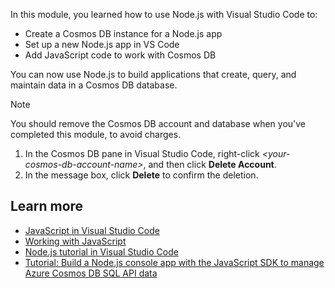 In this module, you learned how to use Node.js with Visual Studio Code to:

- Create a Cosmos DB instance for a Node.js app
- Set up a new Node.js app in VS Code
- Add JavaScript code to work with Cosmos DB

You can now use Node.js to build applications that create, query, and maintain data in a Cosmos DB database.

> [!NOTE]
> You should remove the Cosmos DB account and database when you've completed this module, to avoid charges.
> 1. In the Cosmos DB pane in Visual Studio Code, right-click *\<your-cosmos-db-account-name\>*, and then click **Delete Account**.
> 2. In the message box, click **Delete** to confirm the deletion.

## Learn more

- [JavaScript in Visual Studio Code](https://code.visualstudio.com/docs/languages/javascript)
- [Working with JavaScript](https://code.visualstudio.com/docs/nodejs/working-with-javascript)
- [Node.js tutorial in Visual Studio Code](https://code.visualstudio.com/docs/nodejs/nodejs-tutorial)
- [Tutorial: Build a Node.js console app with the JavaScript SDK to manage Azure Cosmos DB SQL API data](https://docs.microsoft.com/azure/cosmos-db/sql-api-nodejs-get-started)

